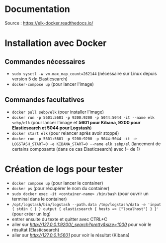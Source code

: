 # Documentation

Source : https://elk-docker.readthedocs.io/

# Installation avec Docker

## Commandes nécessaires

- `sudo sysctl -w vm.max_map_count=262144` (nécessaire sur Linux depuis version 5 de Elasticsearch)
- `docker-compose up` (pour lancer l'image)

## Commandes facultatives

- `docker pull sebp/elk` (pour installer l'image)
- `docker run -p 5601:5601 -p 9200:9200 -p 5044:5044 -it --name elk sebp/elk` (pour lancer l'image et **5601 pour Kibana, 9200 pour Elasticsearch et 5044 pour Logstash**)
- `docker start elk` (pour relancer après avoir stoppé)
- `docker run -p 5601:5601 -p 9200:9200 -p 5044:5044 -it -e LOGSTASH_START=0 -e KIBANA_START=0 --name elk sebp/el` (lancement de certains composants (dans ce cas Elasticsearch) avec != de 1)

# Création de logs pour tester

- `docker compose up` (pour lancer le container)
- `docker ps` (pour récupérer le nom du container)
- `sudo docker exec -it <container-name> /bin/bash` (pour ouvrir un terminal dans le container)
- `/opt/logstash/bin/logstash --path.data /tmp/logstash/data -e 'input { stdin { } } output { elasticsearch { hosts => ["localhost"] } }'` (pour créer un log)
- entrer ensuite du texte et quitter avec CTRL+C
- aller sur *http://127.0.0.1:9200/_search?pretty&size=1000* pour voir le résultat (Elasticsearch)
- aller sur *http://127.0.0.1:5601* pour voir le résultat (Kibana)
